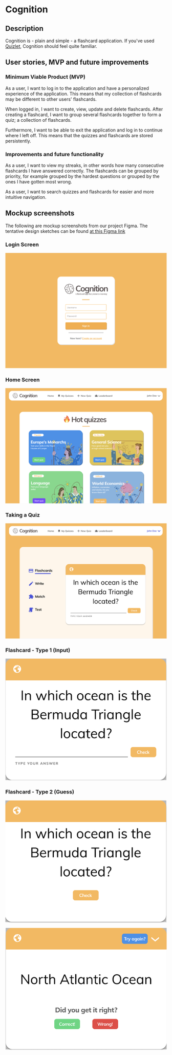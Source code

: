 # Cognition

## Description

Cognition is - plain and simple - a flashcard application. If you've used [Quizlet](https://quizlet.com/), Cognition
should feel quite familiar.

## User stories, MVP and future improvements

### Minimum Viable Product (MVP)

As a user, I want to log in to the application and have a personalized experience of the application. This means that my collection of flashcards may be different to other users' flashcards.

When logged in, I want to create, view, update and delete flashcards. After creating a flashcard, I want to group several flashcards together to form a quiz; a collection of flashcards.

Furthermore, I want to be able to exit the application and log in to continue where I left off. This means that the quizzes and flashcards are stored persistently.

### Improvements and future functionality

As a user, I want to view my streaks, in other words how many consecutive flashcards I have answered correctly. The
flashcards can be grouped by priority, for example grouped by the hardest questions or grouped by the ones I have gotten
most wrong.

As a user, I want to search quizzes and flashcards for easier and more intuitive navigation.

## Mockup screenshots

The following are mockup screenshots from our project Figma. The tentative design sketches can be found [at this Figma link](https://www.figma.com/file/dlrynKyn3KHJIdElsM12CB/Cognition-Design?node-id=0%3A1)

### Login Screen

![Login Screen](../docs/release1/img/login_screen.png)

### Home Screen

![Home Screen](../docs/release1/img/home_screen.png)

### Taking a Quiz

![Quiz Screen](../docs/release1/img/quiz_screen.png)

### Flashcard - Type 1 (Input)

![Flashcard - Type 1 (Input)](../docs/release1/img/flashcard_1.png)

### Flashcard - Type 2 (Guess)

![Flashcard - Type 2 (Input)](../docs/release1/img/flashcard_2_1.png)

![Flashcard - Type 2 (Input)](../docs/release1/img/flashcard_2_2.png)
